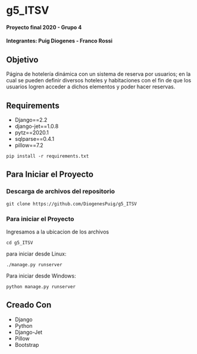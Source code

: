 ﻿# g5_ITSV
#### Proyecto final 2020 - Grupo 4
#### Integrantes: Puig Diogenes - Franco Rossi

## Objetivo
Página de hotelería dinámica con un sistema de reserva por usuarios; en la cual se pueden definir diversos hoteles y habitaciones con el fin de que los usuarios logren acceder a dichos elementos y poder hacer reservas.

## Requirements
- Django==2.2
- django-jet==1.0.8
- pytz==2020.1
- sqlparse==0.4.1
- pillow==7.2
```
pip install -r requirements.txt
```
## Para Iniciar el Proyecto
### Descarga de archivos del repositorio
```
git clone https://github.com/DiogenesPuig/g5_ITSV
```
### Para iniciar el Proyecto
Ingresamos a la ubicacion de los archivos
```
cd g5_ITSV
```
para iniciar desde Linux:
```
./manage.py runserver
```
Para iniciar desde Windows:
```
python manage.py runserver
```

## Creado Con
- Django
- Python
- Django-Jet
- Pillow
- Bootstrap
